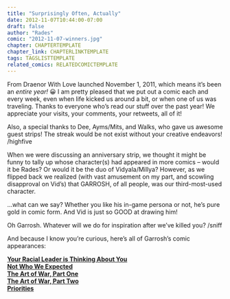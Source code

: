 ```yaml
---
title: "Surprisingly Often, Actually"
date: 2012-11-07T10:44:00-07:00
draft: false
author: "Rades"
comic: "2012-11-07-winners.jpg"
chapter: CHAPTERTEMPLATE
chapter_link: CHAPTERLINKTEMPLATE
tags: TAGSLISTTEMPLATE
related_comics: RELATEDCOMICTEMPLATE
---
```


From Draenor With Love launched November 1, 2011, which means it’s been an *entire year!* 😀 I am pretty pleased that we put out a comic each and every week, even when life kicked us around a bit, or when one of us was traveling. Thanks to everyone who’s read our stuff over the past year! We appreciate your visits, your comments, your retweets, all of it!


Also, a special thanks to Dee, Ayms/Mits, and Walks, who gave us awesome guest strips! The streak would be not exist without your creative endeavors! /highfive


When we were discussing an anniversary strip, we thought it might be funny to tally up whose character(s) had appeared in more comics – would it be Rades? Or would it be the duo of Vidyala/Millya? However, as we flipped back we realized (with vast amusement on my part, and scowling disapproval on Vid’s) that GARROSH, of all people, was our third-most-used character.


…what can we say? Whether you like his in-game persona or not, he’s pure gold in comic form. And Vid is just so GOOD at drawing him!


Oh Garrosh. Whatever will we do for inspiration after we’ve killed you? /sniff


And because I know you’re curious, here’s all of Garrosh’s comic appearances:


<a href="/comic/your-racial-leader-is-thinking-about-you/">**Your Racial Leader is Thinking About You**</a><br>
<a href="/comic/not-who-we-expected">**Not Who We Expected**</a><br>
<a href="/comic/the-art-of-war-part-one">**The Art of War, Part One**</a><br>
<a href="/comic/the-art-of-war-part-two">**The Art of War, Part Two**</a><br>
<a href="/comic/priorities">**Priorities**</a>

